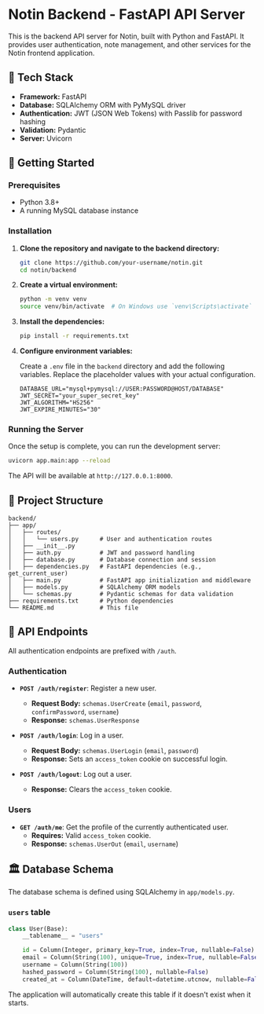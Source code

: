 # Notin Backend - FastAPI API Server

This is the backend API server for Notin, built with Python and FastAPI. It provides user authentication, note management, and other services for the Notin frontend application.

## 🚀 Tech Stack

- **Framework:** FastAPI
- **Database:** SQLAlchemy ORM with PyMySQL driver
- **Authentication:** JWT (JSON Web Tokens) with Passlib for password hashing
- **Validation:** Pydantic
- **Server:** Uvicorn

## 🏁 Getting Started

### Prerequisites

- Python 3.8+
- A running MySQL database instance

### Installation

1.  **Clone the repository and navigate to the backend directory:**

    ```bash
    git clone https://github.com/your-username/notin.git
    cd notin/backend
    ```

2.  **Create a virtual environment:**

    ```bash
    python -m venv venv
    source venv/bin/activate  # On Windows use `venv\Scripts\activate`
    ```

3.  **Install the dependencies:**

    ```bash
    pip install -r requirements.txt
    ```

4.  **Configure environment variables:**

    Create a `.env` file in the `backend` directory and add the following variables. Replace the placeholder values with your actual configuration.

    ```env
    DATABASE_URL="mysql+pymysql://USER:PASSWORD@HOST/DATABASE"
    JWT_SECRET="your_super_secret_key"
    JWT_ALGORITHM="HS256"
    JWT_EXPIRE_MINUTES="30"
    ```

### Running the Server

Once the setup is complete, you can run the development server:

```bash
uvicorn app.main:app --reload
```

The API will be available at `http://127.0.0.1:8000`.

## 📁 Project Structure

```
backend/
├── app/
│   ├── routes/
│   │   └── users.py      # User and authentication routes
│   ├── __init__.py
│   ├── auth.py           # JWT and password handling
│   ├── database.py       # Database connection and session
│   ├── dependencies.py   # FastAPI dependencies (e.g., get_current_user)
│   ├── main.py           # FastAPI app initialization and middleware
│   ├── models.py         # SQLAlchemy ORM models
│   └── schemas.py        # Pydantic schemas for data validation
├── requirements.txt      # Python dependencies
└── README.md             # This file
```

## 🔗 API Endpoints

All authentication endpoints are prefixed with `/auth`.

### Authentication

-   **`POST /auth/register`**: Register a new user.
    -   **Request Body:** `schemas.UserCreate` (`email`, `password`, `confirmPassword`, `username`)
    -   **Response:** `schemas.UserResponse`

-   **`POST /auth/login`**: Log in a user.
    -   **Request Body:** `schemas.UserLogin` (`email`, `password`)
    -   **Response:** Sets an `access_token` cookie on successful login.

-   **`POST /auth/logout`**: Log out a user.
    -   **Response:** Clears the `access_token` cookie.

### Users

-   **`GET /auth/me`**: Get the profile of the currently authenticated user.
    -   **Requires:** Valid `access_token` cookie.
    -   **Response:** `schemas.UserOut` (`email`, `username`)

## 🏛️ Database Schema

The database schema is defined using SQLAlchemy in `app/models.py`.

### `users` table

```python
class User(Base):
    __tablename__ = "users"

    id = Column(Integer, primary_key=True, index=True, nullable=False)
    email = Column(String(100), unique=True, index=True, nullable=False)
    username = Column(String(100))
    hashed_password = Column(String(100), nullable=False)
    created_at = Column(DateTime, default=datetime.utcnow, nullable=False)
```

The application will automatically create this table if it doesn't exist when it starts.